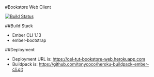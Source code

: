#Bookstore Web Client

[![Build Status](https://codeship.com/projects/6ef78d80-a132-0133-f6b0-22cba843574f/status?branch=master)](https://codeship.com/projects/128445)

##Build Stack
- Ember CLI 1.13
- ember-bootstrap

##Deployment
- Deployment URL is: https://cel-tut-bookstore-web.herokuapp.com
- Buildpack is: https://github.com/tonycoco/heroku-buildpack-ember-cli.git